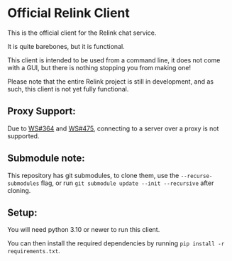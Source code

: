 # Official Relink Client
This is the official client for the Relink chat service.

It is quite barebones, but it is functional.

This client is intended to be used from a command line, it does not come with a GUI, but there is nothing stopping you from making one!

Please note that the entire Relink project is still in development, and as such, this client is not yet fully functional.

## Proxy Support:
Due to [WS#364](https://github.com/python-websockets/websockets/issues/364) and [WS#475](https://github.com/python-websockets/websockets/issues/475),
connecting to a server over a proxy is not supported.

## Submodule note:
This repository has git submodules, to clone them, use the `--recurse-submodules` flag, or run `git submodule update --init --recursive` after cloning.

## Setup:
You will need python 3.10 or newer to run this client.

You can then install the required dependencies by running `pip install -r requirements.txt`.

